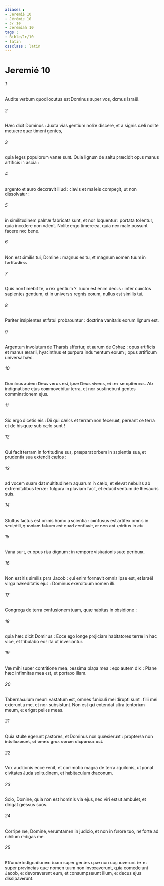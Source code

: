 ```yaml
---
aliases : 
- Jeremié 10
- Jérémie 10
- Jr 10
- Jeremiah 10
tags : 
- Bible/Jr/10
- latin
cssclass : latin
---
```


# Jeremié 10

###### 1
Audite verbum quod locutus est Dominus super vos, domus Israël.
###### 2
Hæc dicit Dominus : Juxta vias gentium nolite discere, et a signis cæli nolite metuere quæ timent gentes,
###### 3
quia leges populorum vanæ sunt. Quia lignum de saltu præcidit opus manus artificis in ascia :
###### 4
argento et auro decoravit illud : clavis et malleis compegit, ut non dissolvatur :
###### 5
in similitudinem palmæ fabricata sunt, et non loquentur : portata tollentur, quia incedere non valent. Nolite ergo timere ea, quia nec male possunt facere nec bene.
###### 6
Non est similis tui, Domine : magnus es tu, et magnum nomen tuum in fortitudine.
###### 7
Quis non timebit te, o rex gentium ? Tuum est enim decus : inter cunctos sapientes gentium, et in universis regnis eorum, nullus est similis tui.
###### 8
Pariter insipientes et fatui probabuntur : doctrina vanitatis eorum lignum est.
###### 9
Argentum involutum de Tharsis affertur, et aurum de Ophaz : opus artificis et manus ærarii, hyacinthus et purpura indumentum eorum ; opus artificum universa hæc.
###### 10
Dominus autem Deus verus est, ipse Deus vivens, et rex sempiternus. Ab indignatione ejus commovebitur terra, et non sustinebunt gentes comminationem ejus.
###### 11
Sic ergo dicetis eis : Dii qui cælos et terram non fecerunt, pereant de terra et de his quæ sub cælo sunt !
###### 12
Qui facit terram in fortitudine sua, præparat orbem in sapientia sua, et prudentia sua extendit cælos :
###### 13
ad vocem suam dat multitudinem aquarum in cælo, et elevat nebulas ab extremitatibus terræ : fulgura in pluviam facit, et educit ventum de thesauris suis.
###### 14
Stultus factus est omnis homo a scientia : confusus est artifex omnis in sculptili, quoniam falsum est quod conflavit, et non est spiritus in eis.
###### 15
Vana sunt, et opus risu dignum : in tempore visitationis suæ peribunt.
###### 16
Non est his similis pars Jacob : qui enim formavit omnia ipse est, et Israël virga hæreditatis ejus : Dominus exercituum nomen illi.
###### 17
Congrega de terra confusionem tuam, quæ habitas in obsidione :
###### 18
quia hæc dicit Dominus : Ecce ego longe projiciam habitatores terræ in hac vice, et tribulabo eos ita ut inveniantur.
###### 19
Væ mihi super contritione mea, pessima plaga mea : ego autem dixi : Plane hæc infirmitas mea est, et portabo illam.
###### 20
Tabernaculum meum vastatum est, omnes funiculi mei dirupti sunt : filii mei exierunt a me, et non subsistunt. Non est qui extendat ultra tentorium meum, et erigat pelles meas.
###### 21
Quia stulte egerunt pastores, et Dominus non quæsierunt : propterea non intellexerunt, et omnis grex eorum dispersus est.
###### 22
Vox auditionis ecce venit, et commotio magna de terra aquilonis, ut ponat civitates Juda solitudinem, et habitaculum draconum.
###### 23
Scio, Domine, quia non est hominis via ejus, nec viri est ut ambulet, et dirigat gressus suos.
###### 24
Corripe me, Domine, verumtamen in judicio, et non in furore tuo, ne forte ad nihilum redigas me.
###### 25
Effunde indignationem tuam super gentes quæ non cognoverunt te, et super provincias quæ nomen tuum non invocaverunt, quia comederunt Jacob, et devoraverunt eum, et consumpserunt illum, et decus ejus dissipaverunt.
